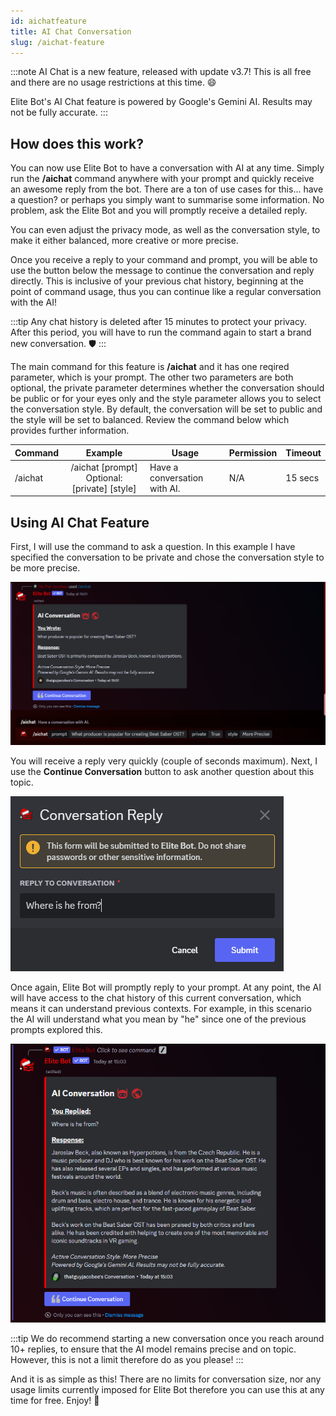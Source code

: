 ```yaml
---
id: aichatfeature
title: AI Chat Conversation
slug: /aichat-feature
---
```


:::note
AI Chat is a new feature, released with update v3.7! This is all free and there are no usage restrictions at this time. 😄

Elite Bot's AI Chat feature is powered by Google's Gemini AI. Results may not be fully accurate.
:::

## How does this work?

You can now use Elite Bot to have a conversation with AI at any time. Simply run the **/aichat** command anywhere with your prompt and quickly receive an awesome reply from the bot. There are a ton of use cases for this... have a question? or perhaps you simply want to summarise some information. No problem, ask the Elite Bot and you will promptly receive a detailed reply.

You can even adjust the privacy mode, as well as the conversation style, to make it either balanced, more creative or more precise.

Once you receive a reply to your command and prompt, you will be able to use the button below the message to continue the conversation and reply directly. This is inclusive of your previous chat history, beginning at the point of command usage, thus you can continue like a regular conversation with the AI!

:::tip
Any chat history is deleted after 15 minutes to protect your privacy. After this period, you will have to run the command again to start a brand new conversation. 🛡️
:::

The main command for this feature is **/aichat** and it has one reqired parameter, which is your prompt. The other two parameters are both optional, the private parameter determines whether the conversation should be public or for your eyes only and the style parameter allows you to select the conversation style. By default, the conversation will be set to public and the style will be set to balanced. Review the command below which provides further information.

| Command        |    Example    |  Usage  |  Permission  |  Timeout  |
| -------------  | :-----------: |  -----  |  ----------  |  -------  |
| /aichat        | /aichat [prompt] Optional: [private] [style] | Have a conversation with AI. | N/A | 15 secs |

## Using AI Chat Feature

First, I will use the command to ask a question. In this example I have specified the conversation to be private and chose the conversation style to be more precise.

![image](../static/img/aichatfeature-example.png)

You will receive a reply very quickly (couple of seconds maximum). Next, I use the **Continue Conversation** button to ask another question about this topic.

![image](../static/img/aichatfeature-reply-example.png)

Once again, Elite Bot will promptly reply to your prompt. At any point, the AI will have access to the chat history of this current conversation, which means it can understand previous contexts. For example, in this scenario the AI will understand what you mean by "he" since one of the previous prompts explored this.

![image](../static/img/aichatfeature-response-example.png)

:::tip
We do recommend starting a new conversation once you reach around 10+ replies, to ensure that the AI model remains precise and on topic. However, this is not a limit therefore do as you please!
:::

And it is as simple as this! There are no limits for conversation size, nor any usage limits currently imposed for Elite Bot therefore you can use this at any time for free. Enjoy! 🙌
